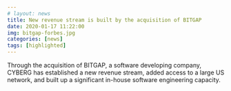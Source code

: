 ```yaml
---
# layout: news
title: New revenue stream is built by the acquisition of BITGAP
date: 2020-01-17 11:22:00
img: bitgap-forbes.jpg
categories: [news]
tags: [highlighted]
---
```


Through the acquisition of BITGAP, a software developing company, CYBERG has established a new revenue stream, added access to a large US network, and built up a significant in-house software engineering capacity. 